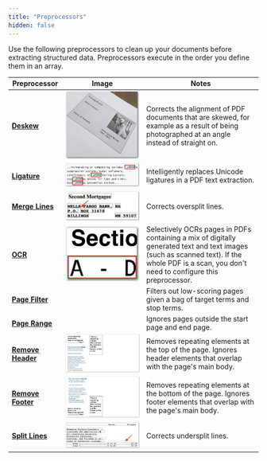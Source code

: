 ```yaml
---
title: "Preprocessors"
hidden: false
---
```

Use the following preprocessors to clean up your documents before extracting structured data. Preprocessors execute in the order you define them in an array.



| Preprocessor                           | Image                                                        | Notes                                                        |
| -------------------------------------- | ------------------------------------------------------------ | ------------------------------------------------------------ |
| **[Deskew](doc:deskew)**               | ![Click to enlarge](https://raw.githubusercontent.com/sensible-hq/sensible-docs/main/readme-sync/assets/v0/images/final/thumbnail_deskew.png) | Corrects the alignment of PDF documents that are skewed, for example as a result of being photographed at an angle instead of straight on. |
| **[Ligature](doc:ligature)**           | ![Click to enlarge](https://raw.githubusercontent.com/sensible-hq/sensible-docs/main/readme-sync/assets/v0/images/final/thumbnail_ligature.png) | Intelligently replaces Unicode ligatures in a PDF text extraction. |
| **[Merge Lines](doc:merge-lines)**     | ![Click to enlarge](https://raw.githubusercontent.com/sensible-hq/sensible-docs/main/readme-sync/assets/v0/images/final/thumbnail_merge_lines.png) | Corrects oversplit lines.                                    |
| **[OCR](doc:ocr)**                     | ![Click to enlarge](https://raw.githubusercontent.com/sensible-hq/sensible-docs/main/readme-sync/assets/v0/images/final/thumbnail_ocr.png) | Selectively OCRs pages in PDFs containing a mix of digitally generated text and text images (such as scanned text). If the whole PDF is a scan, you don't need to configure this preprocessor. |
| **[Page Filter](doc:page-filter)**     |                                                              | Filters out low-scoring pages given a bag of target terms and stop terms. |
| **[Page Range](doc:page-range)**       |                                                              | Ignores pages outside the start page and end page.           |
| **[Remove Header](doc:remove-header)** | ![Click to enlarge](https://raw.githubusercontent.com/sensible-hq/sensible-docs/main/readme-sync/assets/v0/images/final/remove_header_1.png) | Removes repeating elements at the top of the page.  Ignores header elements that overlap with the page's main body. |
| **[Remove Footer](doc:remove-footer)** | ![Click to enlarge](https://raw.githubusercontent.com/sensible-hq/sensible-docs/main/readme-sync/assets/v0/images/final/remove_footer_1.png) | Removes repeating elements at the bottom of the page. Ignores footer elements that overlap with the page's main body. |
| **[Split Lines](doc:split-lines)**     | ![Click to enlarge](https://raw.githubusercontent.com/sensible-hq/sensible-docs/main/readme-sync/assets/v0/images/final/thumbnail_split_lines.png) | Corrects undersplit lines.                                   |



